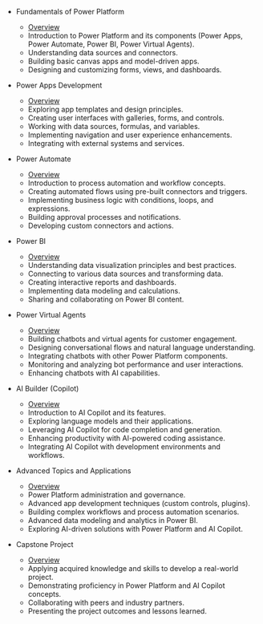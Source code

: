 - Fundamentals of Power Platform
  - [Overview](../1-fundamentals-of-power-platform/README.md)
  - Introduction to Power Platform and its components (Power Apps, Power Automate, Power BI, Power Virtual Agents).
  - Understanding data sources and connectors.
  - Building basic canvas apps and model-driven apps.
  - Designing and customizing forms, views, and dashboards.

- Power Apps Development
  - [Overview](../2-power-apps-development/README.md)
  - Exploring app templates and design principles.
  - Creating user interfaces with galleries, forms, and controls.
  - Working with data sources, formulas, and variables.
  - Implementing navigation and user experience enhancements.
  - Integrating with external systems and services.

- Power Automate
  - [Overview](../3-power-automate/README.md) 
  - Introduction to process automation and workflow concepts.
  - Creating automated flows using pre-built connectors and triggers.
  - Implementing business logic with conditions, loops, and expressions.
  - Building approval processes and notifications.
  - Developing custom connectors and actions.

- Power BI
  - [Overview](../4-power-bi/README.md)
  - Understanding data visualization principles and best practices.
  - Connecting to various data sources and transforming data.
  - Creating interactive reports and dashboards.
  - Implementing data modeling and calculations.
  - Sharing and collaborating on Power BI content.

- Power Virtual Agents
  - [Overview](../5-power-virtual-agents/README.md)
  - Building chatbots and virtual agents for customer engagement.
  - Designing conversational flows and natural language understanding.
  - Integrating chatbots with other Power Platform components.
  - Monitoring and analyzing bot performance and user interactions.
  - Enhancing chatbots with AI capabilities.

- AI Builder (Copilot)
  - [Overview](../6-ai-builder/README.md)
  - Introduction to AI Copilot and its features.
  - Exploring language models and their applications.
  - Leveraging AI Copilot for code completion and generation.
  - Enhancing productivity with AI-powered coding assistance.
  - Integrating AI Copilot with development environments and workflows.

- Advanced Topics and Applications
  - [Overview](../7-advanced-topics-and-applications/README.md)
  - Power Platform administration and governance.
  - Advanced app development techniques (custom controls, plugins).
  - Building complex workflows and process automation scenarios.
  - Advanced data modeling and analytics in Power BI.
  - Exploring AI-driven solutions with Power Platform and AI Copilot.

- Capstone Project
  - [Overview](../8-capstone-project/README.md)
  - Applying acquired knowledge and skills to develop a real-world project.
  - Demonstrating proficiency in Power Platform and AI Copilot concepts.
  - Collaborating with peers and industry partners.
  - Presenting the project outcomes and lessons learned.
